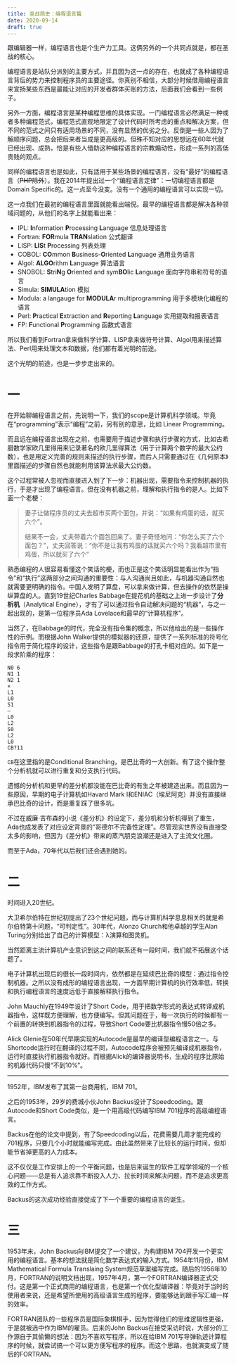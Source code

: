 ```yaml
---
title: 圣战简史：编程语言篇
date: 2020-09-14
draft: true
---
```


跟编辑器一样，编程语言也是个生产力工具。这俩另外的一个共同点就是，都在圣战的核心。

编程语言是站队分派别的主要方式，并且因为这一点的存在，也就成了各种编程语言背后的势力来控制程序员的主要途径。你真别不相信，大部分时候借用编程语言来宣扬某些东西是最能让对应的开发者群体买账的方法，后面我们会看到一些例子。

另外一方面，编程语言是某种编程思维的具体实现。一门编程语言必然满足一种或者多种编程范式，编程范式直观地限定了设计代码时所考虑的重点和解决方案，但不同的范式之间只有适用场景的不同，没有显然的优劣之分。反倒是一些人因为了解顺序问题，总会把后来者当成是更高级的。但殊不知对应的思想远在60年代就已经出现、成熟，恰是有些人借助这种编程语言的宗教煽动性，形成一系列的高低贵贱的观点。

同样的编程语言也是如此，只有适用于某些场景的编程语言，没有“最好”的编程语言（<del>PHP除外</del>）。我在2014年提出过一个“编程语言定律”：一切编程语言都是Domain Specific的。这一点至今没变。没有一个通用的编程语言可以实现一切。

这一点我们在最初的编程语言里面就能看出端倪。最早的编程语言都是解决各种领域问题的，从他们的名字上就能看出来：

- IPL: **I**nformation **P**rocessing **L**anguage 信息处理语言
- Fortran: **FOR**mula **TRAN**slation 公式翻译
- LISP: **LIS**t **P**rocessing 列表处理
- COBOL: **CO**mmon **B**usiness-**O**riented **L**anguage 通用业务语言
- Algol: **ALGO**rithm **L**anguage 算法语言
- SNOBOL: **S**tri**N**g **O**riented and sym**BO**lic **L**anguage 面向字符串和符号的语言
- Simula: **SIMULA**tion 模拟
- Modula: a langauge for **MODULA**r multiprogramming 用于多模块化编程的语言
- Perl: **P**ractical **E**xtraction and **R**eporting **L**anguage 实用提取和报表语言 
- FP: **F**unctional **P**rogramming 函数式语言

所以我们看到Fortran拿来做科学计算、LISP拿来做符号计算、Algol用来描述算法、Perl用来处理文本和数据，他们都有着光明的前途。

这个光明的前途，也是一步步走出来的。

# 一

在开始聊编程语言之前，先说明一下，我们的scope是计算机科学领域。毕竟在“programming”表示“编程”之前，另有别的意思，比如 Linear Programming。

而且远在编程语言出现在之前，也需要用于描述步骤和执行步骤的方式，比如古希腊数学家欧几里得用来记录著名的欧几里得算法（用于计算两个数字的最大公约数），也是用定义完善的规则来描述的执行步骤，而后人只需要通过在《几何原本》里面描述的步骤自然也就能利用该算法求最大公约数。

这个过程常被人忽视而直接进入到了下一步：机器出现，需要指令来控制机器的执行，于是才出现了编程语言。但在没有机器之前，理解和执行指令的是人。比如下面一个老梗：

> 妻子让做程序员的丈夫去超市买两个面包，并说：“如果有鸡蛋的话，就买六个”。
> 
> 结果不一会，丈夫带着六个面包回来了。妻子奇怪地问：“你怎么买了六个面包？”，丈夫回答说：“你不是让我有鸡蛋的话就买六个吗？我看超市里有鸡蛋，所以就买了六个”

熟悉编程的人很容易看懂这个笑话的梗，而也正是这个笑话明显能看出作为“指令”和“执行”这两部分之间沟通的重要性：与人沟通尚且如此，与机器沟通自然也就需要更明确的指令。中国人发明了算盘，可以拿来做计算，但去操作的依然是操纵算盘的人。直到19世纪Charles Babbage在提花机的基础之上进一步设计了**分析机**（Analytical Engine），才有了可以通过指令自动解决问题的“机器”，与之一起出现的，是第一位程序员Ada Lovelace和最早的“计算机程序”。

当然了，在Babbage的时代，完全没有指令集的概念，所以他给出的是一些操作性的示例。而根据John Walker提供的模拟器的还原，提供了一系列标准的符号化指令用于简化程序的设计，这些指令是跟Babbage的打孔卡相对应的。如下是一段求阶乘的程序：

```
N0 6
N1 1
N2 1
×
L1
L0
S1
–
L0
L2
S0
L2
L0
CB?11
```

`CB`在这里指的是Conditional Branching，是巴比奇的一大创新。有了这个操作整个分析机就可以进行重复和分支执行代码。

遗憾的分析机和更早的差分机都没能在巴比奇的有生之年被建造出来。而且因为一些原因，早期的电子计算机如Havard Mark I和ENIAC（埃尼阿克）并没有直接继承巴比奇的设计，而是重复踩了很多坑。

不过在威廉·吉布森的小说《差分机》的设定下，差分机和分析机得到了重生，Ada也成发表了对应设定背景的“哥德尔不完备性定理”。尽管现实世界没有直接受太多的影响，但因为《差分机》带来的蒸汽朋克浪潮还是进入了主流文化圈。

而至于Ada，70年代以后我们还会遇到她的。

# 二

时间进入20世纪。

大卫希尔伯特在世纪初提出了23个世纪问题，而与计算机科学息息相关的就是希尔伯特第十问题，“可判定性”。30年代，Alonzo Church和他卓越的学生Alan Turing分别给出了自己的计算模型：λ演算和图灵机。

当然距离主流计算机产业意识到这之间的联系还有一段时间，我们就不拓展这个话题了。

电子计算机出现后的很长一段时间内，依然都是在延续巴比奇的模型：通过指令控制机器。之所以没有成形的编程语言出现，一方面早期计算机的执行效率低，转换和执行编程语言的速度远低于直接解释执行指令。

John Mauchly在1949年设计了Short Code，用于把数学形式的表达式转译成机器指令，这样既方便理解，也方便编写。但其问题在于，每一次执行的时候都有一个前置的转换到机器指令的过程，导致Short Code要比机器指令慢50倍之多。

Alick Glenie在50年代早期实现的Autocode是最早的编译型编程语言之一。与Shortcode运行时在翻译的过程不同，Autocode程序会被预先编译成机器指令，运行时直接执行机器指令就好。而根据Alick的编译器说明书，生成的程序比原始的机器代码只慢“不到10%”。

---

1952年，IBM发布了其第一台商用机，IBM 701。

之后的1953年，29岁的费城小伙John Backus设计了Speedcoding。跟Autocode和Short Code类似，是一个用高级代码编写IBM 701程序的高级编程语言。

Backus在他的论文中提到，有了Speedcoding以后，花费需要几周才能完成的701程序，只要几个小时就能编写完成。由此虽然带来了比较长的运行时间，但却能节省掉更高的人力成本。

这不仅仅是工作安排上的一个平衡问题，也是后来诞生的软件工程学领域的一个核心问题——总是有人追求靠不断投入人力、拉长时间来解决问题，而不是追求更高效的工作方式。

Backus的这次成功经验直接促成了下一个重要的编程语言的诞生。

# 三

1953年末，John Backus向IBM提交了一个建议，为构建IBM 704开发一个更实用的编程语言。基本的想法就是简化数学表达式的输入方式。1954年11月份，IBM Mathematical Formula Translaing System规范草案编写完成。随后的1956年10月，FORTRAN的说明文档出现，1957年4月，第一个FORTRAN编译器正式交付。这是第一个正式商用的编程语言，也是第一个优化型编译器：毕竟对于当时的使用者来说，还是希望所使用的高级语言生成的程序，要能够达到跟手写汇编一样的效率。

FORTRAN团队的一些程序员是国际象棋棋手，因为觉得他们的思维逻辑性更强，于是就被选中作为IBM的雇员。后来的John Backus在接受采访时说，大部分的工作源自于其偷懒的想法：因为不喜欢写程序，所以在给IBM 701写导弹轨迹计算程序的时候，就尝试搞一个可以更方便写程序的程序。而这个思路，也就演变成了随后的FORTRAN。

